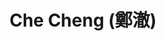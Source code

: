 ---
title: Che Cheng (鄭澈)

superuser: false

user_groups: ["Graduate Students"]

role: PhD Candidate, Psychology

organizations:
- name: National Taiwan University
  url: https://psy.ntu.edu.tw/

bio: "My research interests include ...."

interests:
- Random Utility Models
- Longitudinal Data Analysis Methods
- Achievement Goals and Academic Attributions

social:
- icon: envelope
  icon_pack: fas
  link: 'mailto:d06227105@ntu.edu.tw'
- icon: orcid
  icon_pack: ai
  link: https://orcid.org/0000-0003-3376-7833
- icon: facebook
  icon_pack: fab
  link: https://www.facebook.com/kiki830621
- icon: cv
  icon_pack: ai
  link: uploads/CheCheng_CV.pdf

email: "d06227105@ntu.edu.tw"
highlight_name: true
---